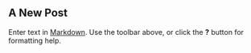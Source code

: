 ## A New Post

Enter text in [Markdown](http://daringfireball.net/projects/markdown/). Use the toolbar above, or click the **?** button for formatting help.
